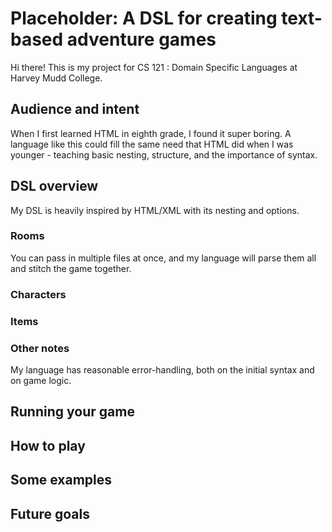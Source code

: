 # Placeholder: A DSL for creating text-based adventure games

Hi there! This is my project for CS 121 : Domain Specific Languages at Harvey Mudd College.

## Audience and intent

When I first learned HTML in eighth grade, I found it super boring. A language like this could fill the same need that HTML did when I was younger - teaching basic nesting, structure, and the importance of syntax.

## DSL overview

My DSL is heavily inspired by HTML/XML with its nesting and options.

### Rooms

You can pass in multiple files at once, and my language will parse them all and stitch the game together. 

### Characters

### Items

### Other notes

My language has reasonable error-handling, both on the initial syntax and on game logic. 

## Running your game

## How to play



## Some examples

## Future goals